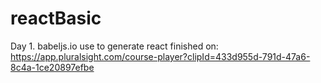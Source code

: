 # reactBasic

Day 1.
babeljs.io use to generate react
finished on: https://app.pluralsight.com/course-player?clipId=433d955d-791d-47a6-8c4a-1ce20897efbe